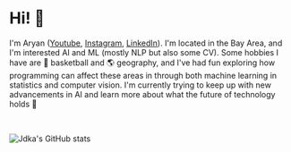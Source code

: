 # Hi! 👋

I'm Aryan ([Youtube](https://www.youtube.com/@arymehr), [Instagram](https://www.instagram.com/16mmphotos), [LinkedIn](https://www.linkedin.com/in/aryan-mehra/)). I'm located in the Bay Area, and I'm interested AI and ML (mostly NLP but also some CV). Some hobbies I have are 🏀 basketball and 🌎 geography, and I've had fun exploring how programming can affect these areas in through both machine learning in statistics and computer vision. I'm currently trying to keep up with new advancements in AI and learn more about what the future of technology holds 🚀

<br>

![Jdka's GitHub stats](https://github-readme-stats.vercel.app/api?username=Jdka1&theme=radical&show_icons=true&count_private=true)

<!-- 
<br>
 
![Top Languages](https://github-readme-stats.vercel.app/api/top-langs/?username=Jdka1&layout=compact&theme=radical)

<br>

![](https://github-profile-summary-cards.vercel.app/api/cards/profile-details?username=Jdka1&theme=radical)
 -->
